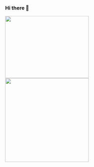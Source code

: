 ### Hi there 👋
<p float="left">
  <img src="https://i.imgur.com/3EdAQ4p.png" width="270" height="200" align="middle"/>
  <img src="https://i.imgur.com/6vxpewY.png" width="270" align="middle" /> 
</p>
